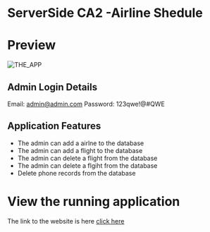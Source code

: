 # ServerSide CA2 -Airline Shedule 

# Preview

![THE_APP]([images/prev1.png](https://github.com/v-philip/Server-Side-project/blob/master/Screenshot%202023-03-22%20044818.png))


## Admin Login Details
Email: admin@admin.com
Password: 123qwe!@#QWE



## Application Features
- The admin can add a airlne to the database
- The admin can add a flight to the database
- The admin can delete a flight from the database
- The admin can delete a flgiht from the database
- Delete phone records from the database

# View the running application


The link to the website is here
 [click here](https://mysql07.comp.dkit.ie/D00243412/AIRLINE/starter-template/starter-template/page-1.php)
 
